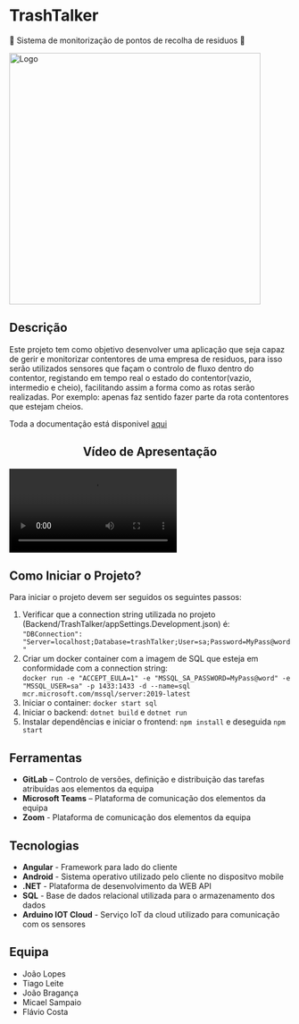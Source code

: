# TrashTalker


:articulated_lorry: Sistema de monitorização de pontos de recolha de residuos :articulated_lorry:

<img title="Logotipo" alt="Logo" src="Documentacao/Imagens/Logo1.png" width="450">

## **Descrição**


Este projeto tem como objetivo desenvolver uma aplicação que seja capaz de gerir e monitorizar contentores de uma empresa de residuos, para isso serão utilizados sensores que façam o controlo de fluxo dentro do contentor, registando em tempo real o estado do contentor(vazio, intermedio e cheio), facilitando assim a forma como as rotas serão realizadas. Por exemplo: apenas faz sentido fazer parte da rota contentores que estejam cheios.


Toda a documentação está
disponivel [aqui](https://gitlab.estg.ipp.pt/lds_2021/trash_talker_group_7/tree/master/Documentacao)


<div align="center"><h2>Vídeo de Apresentação</h2><a name="video" id="video"> </a> </div>

![](https://gitlab.estg.ipp.pt/lds_2021/trash_talker_group_7/raw/master/VideoApresenta%C3%A7%C3%A3o.mp4)


## **Como Iniciar o Projeto?**

Para iniciar o projeto devem ser seguidos os seguintes passos:  
1. Verificar que a connection string utilizada no projeto (Backend/TrashTalker/appSettings.Development.json) é:  
    `"DBConnection": "Server=localhost;Database=trashTalker;User=sa;Password=MyPass@word"`
2. Criar um docker container com a imagem de SQL que esteja em conformidade com a connection string:  
    `docker run -e "ACCEPT_EULA=1" -e "MSSQL_SA_PASSWORD=MyPass@word" -e "MSSQL_USER=sa" -p 1433:1433 -d --name=sql mcr.microsoft.com/mssql/server:2019-latest`
3. Iniciar o container: `docker start sql`
4. Iniciar o backend: `dotnet build` e `dotnet run`
5. Instalar dependências e iniciar o frontend: `npm install` e deseguida `npm start`
  

## **Ferramentas**


* **GitLab** – Controlo de versões, definição e distribuição das tarefas atribuídas aos elementos da equipa
* **Microsoft Teams** – Plataforma de comunicação dos elementos da equipa
* **Zoom** - Plataforma de comunicação dos elementos da equipa


## **Tecnologias**


* **Angular** - Framework para lado do cliente
* **Android** - Sistema operativo utilizado pelo cliente no dispositvo mobile
* **.NET** - Plataforma de desenvolvimento da WEB API
* **SQL** - Base de dados relacional utilizada para o armazenamento dos dados
* **Arduino IOT Cloud** - Serviço IoT da cloud utilizado para comunicação com os sensores


## **Equipa**


* João Lopes
* Tiago Leite
* João Bragança
* Micael Sampaio
* Flávio Costa




